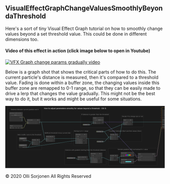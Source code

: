 ## VisualEffectGraphChangeValuesSmoothlyBeyondaThreshold

Here's a sort of tiny Visual Effect Graph tutorial on how to smoothly change values beyond a set threshold value. This could be done in different dimensions too.

#### Video of this effect in action (click image below to open in Youtube)

[![VFX Graph change params gradually video](https://img.youtube.com/vi/rPvGw7XM1DM/0.jpg)](https://www.youtube.com/watch?v=rPvGw7XM1DM)

Below is a graph shot that shows the critical parts of how to do this. The current particle's distance is measured, then it's compared to a threshold value. Fading is done within a buffer zone, the changing values inside this buffer zone are remapped to 0-1 range, so that they can be easily made to drive a lerp that changes the value gradually. This might not be the best way to do it, but it works and might be useful for some situations.

![VFX Graph change params gradually image 2](VFX_Graph_change_params_gradually_2.png)

© 2020 Olli Sorjonen All Rights Reserved
